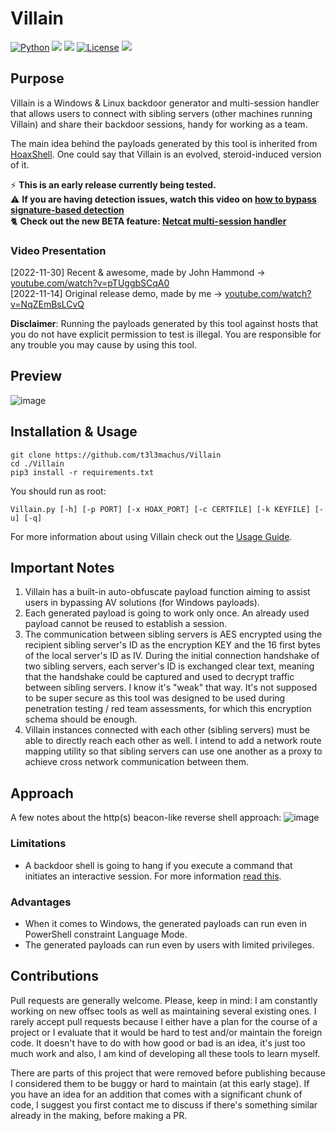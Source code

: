 # Villain
[![Python](https://img.shields.io/badge/Python-%E2%89%A5%203.6-yellow.svg)](https://www.python.org/) 
<img src="https://img.shields.io/badge/PowerShell-%E2%89%A5%20v3.0-blue">
<img src="https://img.shields.io/badge/Developed%20on-kali%20linux-blueviolet">
[![License](https://img.shields.io/badge/License-CC%20Attr--NonCommercial%204.0-red)](https://github.com/t3l3machus/Villain/blob/main/LICENSE.md)
<img src="https://img.shields.io/badge/Maintained%3F-Yes-96c40f">

## Purpose
Villain is a Windows & Linux backdoor generator and multi-session handler that allows users to connect with sibling servers (other machines running Villain) and share their backdoor sessions, handy for working as a team.  

The main idea behind the payloads generated by this tool is inherited from [HoaxShell](https://github.com/t3l3machus/hoaxshell). One could say that Villain is an evolved, steroid-induced version of it.

:zap: **This is an early release currently being tested.**  
⚠️ **If you are having detection issues, watch this video on [how to bypass signature-based detection](https://www.youtube.com/watch?v=FVbdZSGkzhs)**  
:cat2: **Check out the new BETA feature: [Netcat multi-session handler](https://www.youtube.com/watch?v=8cVyrBSy0zo)**

### Video Presentation
[2022-11-30] Recent & awesome, made by John Hammond -> [youtube.com/watch?v=pTUggbSCqA0](https://www.youtube.com/watch?v=pTUggbSCqA0)  
[2022-11-14] Original release demo, made by me -> [youtube.com/watch?v=NqZEmBsLCvQ](https://www.youtube.com/watch?v=NqZEmBsLCvQ)


**Disclaimer**: Running the payloads generated by this tool against hosts that you do not have explicit permission to test is illegal. You are responsible for any trouble you may cause by using this tool.

## Preview
![image](https://user-images.githubusercontent.com/75489922/201544082-e1233421-f319-47b5-9e5e-d95647026dc0.png)

## Installation & Usage
```
git clone https://github.com/t3l3machus/Villain
cd ./Villain
pip3 install -r requirements.txt
```
You should run as root:
```
Villain.py [-h] [-p PORT] [-x HOAX_PORT] [-c CERTFILE] [-k KEYFILE] [-u] [-q]
```
For more information about using Villain check out the [Usage Guide](https://github.com/t3l3machus/Villain/blob/main/Usage_Guide.md).

## Important Notes
1. Villain has a built-in auto-obfuscate payload function aiming to assist users in bypassing AV solutions (for Windows payloads). 
2. Each generated payload is going to work only once. An already used payload cannot be reused to establish a session.
3. The communication between sibling servers is AES encrypted using the recipient sibling server's ID as the encryption KEY and the 16 first bytes of the local server's ID as IV. During the initial connection handshake of two sibling servers, each server's ID is exchanged clear text, meaning that the handshake could be captured and used to decrypt traffic between sibling servers. I know it's "weak" that way. It's not supposed to be super secure as this tool was designed to be used during penetration testing / red team assessments, for which this encryption schema should be enough.
4. Villain instances connected with each other (sibling servers) must be able to directly reach each other as well. I intend to add a network route mapping utility so that sibling servers can use one another as a proxy to achieve cross network communication between them.

## Approach
A few notes about the http(s) beacon-like reverse shell approach:
![image](https://user-images.githubusercontent.com/75489922/201542083-68280123-6ea0-4653-b129-3124ad9bb041.png)

### Limitations
 - A backdoor shell is going to hang if you execute a command that initiates an interactive session. For more information [read this](https://github.com/t3l3machus/hoaxshell#Limitations).
### Advantages
 - When it comes to Windows, the generated payloads can run even in PowerShell constraint Language Mode.
 - The generated payloads can run even by users with limited privileges.

## Contributions
Pull requests are generally welcome. Please, keep in mind: I am constantly working on new offsec tools as well as maintaining several existing ones. I rarely accept pull requests because I either have a plan for the course of a project or I evaluate that it would be hard to test and/or maintain the foreign code. It doesn't have to do with how good or bad is an idea, it's just too much work and also, I am kind of developing all these tools to learn myself.

There are parts of this project that were removed before publishing because I considered them to be buggy or hard to maintain (at this early stage).
If you have an idea for an addition that comes with a significant chunk of code, I suggest you first contact me to discuss if there's something similar already in the making, before making a PR. 

